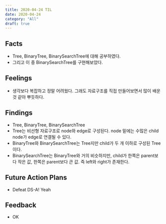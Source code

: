 ```yaml
---
title: 2020-04-24 TIL
date: 2020-04-24
category: "All"
draft: true
---
```


## Facts

- Tree, BinaryTree, BinarySearchTree에 대해 공부하였다.
- 그리고 이 중 BinarySearchTree를 구현해보았다.

## Feelings

- 생각보다 복잡하고 정말 어려웠다. 그래도 자료구조를 직접 만들어보면서 많이 배운 것 같아 뿌듯하다.

## Findings

- Tree, BinaryTree, BinarySearchTree
- Tree는 비선형 자료구조로 node와 edge로 구성된다. node 밑에는 수많은 child node가 edge로 연결될 수 있다.
- BinaryTree와 BinarySearchTree는 Tree지만 child가 두 개 이하로 구성된 Tree이다.
- BinarySearchTree는 BinaryTree와 거의 비슷하지만, child가 한쪽은 parent보다 작은 값, 한쪽은 parent보다 큰 값. 즉 left와 right가 존재한다.

## Future Action Plans

- Defeat DS-A! Yeah

## Feedback

- OK
